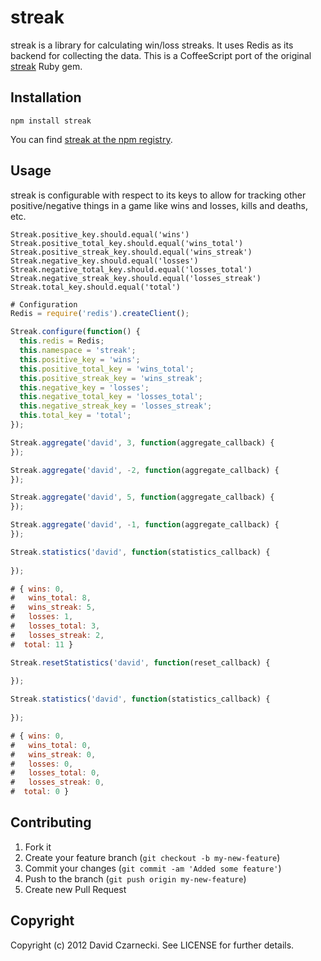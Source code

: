 # streak

streak is a library for calculating win/loss streaks. It uses Redis as its backend for collecting the data. 
This is a CoffeeScript port of the original [streak](https://github.com/czarneckid/streak) Ruby gem.

## Installation

```
npm install streak
```

You can find [streak at the npm registry](http://search.npmjs.org/#/streak).

## Usage

streak is configurable with respect to its keys to allow for tracking other positive/negative things in a game like wins and losses, kills and deaths, etc.

    Streak.positive_key.should.equal('wins')
    Streak.positive_total_key.should.equal('wins_total')
    Streak.positive_streak_key.should.equal('wins_streak')
    Streak.negative_key.should.equal('losses')
    Streak.negative_total_key.should.equal('losses_total')
    Streak.negative_streak_key.should.equal('losses_streak')
    Streak.total_key.should.equal('total')


```javascript
# Configuration
Redis = require('redis').createClient();

Streak.configure(function() {
  this.redis = Redis;
  this.namespace = 'streak';
  this.positive_key = 'wins';
  this.positive_total_key = 'wins_total';
  this.positive_streak_key = 'wins_streak';
  this.negative_key = 'losses';
  this.negative_total_key = 'losses_total';
  this.negative_streak_key = 'losses_streak';
  this.total_key = 'total';
});

Streak.aggregate('david', 3, function(aggregate_callback) {  
});

Streak.aggregate('david', -2, function(aggregate_callback) {  
});

Streak.aggregate('david', 5, function(aggregate_callback) {  
});

Streak.aggregate('david', -1, function(aggregate_callback) {  
});

Streak.statistics('david', function(statistics_callback) {
  
});

# { wins: 0,
#   wins_total: 8,
#   wins_streak: 5,
#   losses: 1,
#   losses_total: 3,
#   losses_streak: 2,
#  total: 11 } 

Streak.resetStatistics('david', function(reset_callback) {
  
});

Streak.statistics('david', function(statistics_callback) {
  
});

# { wins: 0,
#   wins_total: 0,
#   wins_streak: 0,
#   losses: 0,
#   losses_total: 0,
#   losses_streak: 0,
#  total: 0 } 

```

## Contributing

1. Fork it
2. Create your feature branch (`git checkout -b my-new-feature`)
3. Commit your changes (`git commit -am 'Added some feature'`)
4. Push to the branch (`git push origin my-new-feature`)
5. Create new Pull Request

## Copyright

Copyright (c) 2012 David Czarnecki. See LICENSE for further details.
